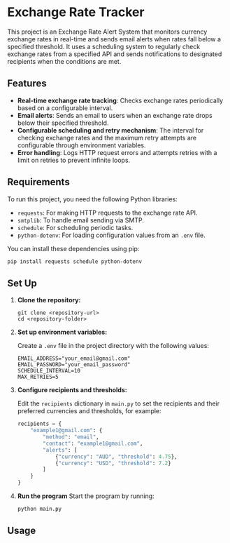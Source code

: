 # Exchange Rate Tracker
This project is an Exchange Rate Alert System that monitors currency 
exchange rates in real-time and sends email alerts when rates fall below a specified threshold. 
It uses a scheduling system to regularly check exchange rates from a specified API and sends notifications 
to designated recipients when the conditions are met.

## Features
- **Real-time exchange rate tracking**: Checks exchange rates periodically based on a configurable interval.
- **Email alerts**: Sends an email to users when an exchange rate drops below their specified threshold.
- **Configurable scheduling and retry mechanism**: The interval for checking exchange rates and the maximum retry attempts are configurable through environment variables.
- **Error handling**: Logs HTTP request errors and attempts retries with a limit on retries to prevent infinite loops.

## Requirements
To run this project, you need the following Python libraries:
- `requests`: For making HTTP requests to the exchange rate API.
- `smtplib`: To handle email sending via SMTP.
- `schedule`: For scheduling periodic tasks.
- `python-dotenv`: For loading configuration values from an `.env` file.


You can install these dependencies using pip:

```bash
pip install requests schedule python-dotenv
```

## Set Up
1. **Clone the repository:**

   ```plaintext
   git clone <repository-url>
   cd <repository-folder>
2. **Set up environment variables:**

   Create a `.env` file in the project directory with the following values:

   ```plaintext
   EMAIL_ADDRESS="your_email@gmail.com"
   EMAIL_PASSWORD="your_email_password"
   SCHEDULE_INTERVAL=10
   MAX_RETRIES=5

3. **Configure recipients and thresholds:**

   Edit the `recipients` dictionary in `main.py` to set the recipients and their preferred currencies and thresholds, for example:

   ```python
   recipients = {
       "example1@gmail.com": {
           "method": "email",
           "contact": "example1@gmail.com",
           "alerts": [
               {"currency": "AUD", "threshold": 4.75},
               {"currency": "USD", "threshold": 7.2}
           ]
       }
   }

 4. **Run the program**
    Start the program by running:
    ```bash
    python main.py

## Usage
    


   






